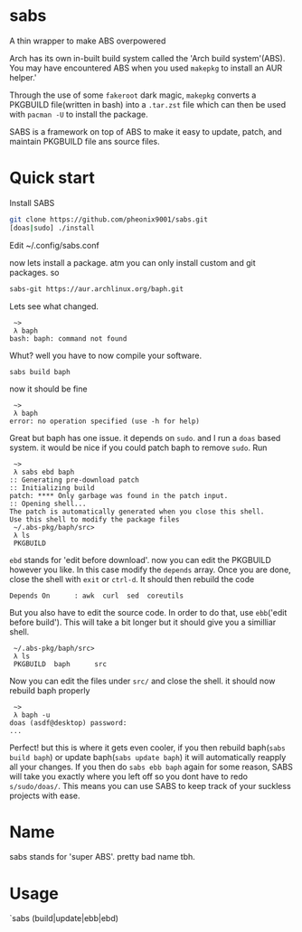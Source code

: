 # sabs
A thin wrapper to make ABS overpowered

Arch has its own in-built build system called the 'Arch build system'(ABS). You may have encountered ABS when you used `makepkg` to install an AUR helper.'

Through the use of some `fakeroot` dark magic, `makepkg` converts a PKGBUILD file(written in bash) into a `.tar.zst`
file which can then be used with `pacman -U` to install the package.

SABS is a framework on top of ABS to make it easy to update, patch, and maintain PKGBUILD file ans source files.

# Quick start
Install SABS
``` bash
git clone https://github.com/pheonix9001/sabs.git
[doas|sudo] ./install
```

Edit ~/.config/sabs.conf

now lets install a package. atm you can only install custom and git packages. so
``` bash
sabs-git https://aur.archlinux.org/baph.git
```

Lets see what changed.

```
 ~>
 λ baph
bash: baph: command not found
```

Whut? well you have to now compile your software.

`sabs build baph`

now it should be fine

```
 ~>
 λ baph
error: no operation specified (use -h for help)
```

Great but baph has one issue. it depends on `sudo`. and I run a `doas` based system. it would be nice if you could patch baph to remove `sudo`. Run

```
 ~>
 λ sabs ebd baph
:: Generating pre-download patch
:: Initializing build
patch: **** Only garbage was found in the patch input.
:: Opening shell...
The patch is automatically generated when you close this shell.
Use this shell to modify the package files
 ~/.abs-pkg/baph/src>
 λ ls
 PKGBUILD
```

`ebd` stands for 'edit before download'. now you can edit the PKGBUILD however you like. In this case modify the `depends` array.
Once you are done, close the shell with `exit` or `ctrl-d`. It should then rebuild the code

```
Depends On      : awk  curl  sed  coreutils
```

But you also have to edit the source code.
In order to do that, use `ebb`('edit before build'). This will take a bit longer but it should give you a similliar shell.

```
 ~/.abs-pkg/baph/src>
 λ ls
 PKGBUILD  baph      src
```

Now you can edit the files under `src/` and close the shell. it should now rebuild baph properly

```
 ~>
 λ baph -u
doas (asdf@desktop) password:
...
```

Perfect! but this is where it gets even cooler, if you then rebuild baph(`sabs build baph`) or update baph(`sabs update baph`) it will automatically reapply
all your changes. If you then do `sabs ebb baph` again for some reason, SABS will take you exactly where you left off so you dont have to redo `s/sudo/doas/`.
This means you can use SABS to keep track of your suckless projects with ease.

# Name
sabs stands for 'super ABS'. pretty bad name tbh.

# Usage
`sabs (build|update|ebb|ebd) <package>
